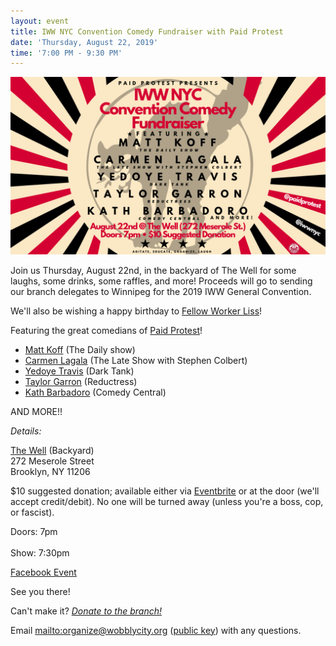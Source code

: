 ```yaml
---
layout: event
title: IWW NYC Convention Comedy Fundraiser with Paid Protest
date: 'Thursday, August 22, 2019'
time: '7:00 PM - 9:30 PM'
---
```

![](/assets/uploads/paid-protest.png)

Join us Thursday, August 22nd, in the backyard of The Well for some laughs, some drinks, some raffles, and more! Proceeds will go to sending our branch delegates to Winnipeg for the 2019 IWW General Convention.

We'll also be wishing a happy birthday to [Fellow Worker Liss](https://twitter.com/tankandfile)!

Featuring the great comedians of [Paid Protest](https://twitter.com/paidprotest)!

- [Matt Koff](https://twitter.com/mattkoff) (The Daily show)
- [Carmen Lagala](https://twitter.com/CarmenLagala) (The Late Show with Stephen Colbert)
- [Yedoye Travis](https://twitter.com/ProfessorDoye) (Dark Tank)
- [Taylor Garron](https://twitter.com/casualafro) (Reductress)
- [Kath Barbadoro](https://twitter.com/kathbarbadoro) (Comedy Central)

AND MORE!!

*Details:*

[The Well](https://thewellbrooklyn.com) (Backyard)  
272 Meserole Street  
Brooklyn, NY 11206

$10 suggested donation; available either via [Eventbrite](https://www.eventbrite.com/e/iww-nyc-convention-comedy-fundraiser-with-paid-protest-tickets-69055688423) or at the door (we'll accept credit/debit). No one will be turned away (unless you're a boss, cop, or fascist).

Doors: 7pm<br><br>
Show: 7:30pm

[Facebook Event](https://www.facebook.com/events/495434544551129/)

See you there!

Can't make it? [*Donate to the branch!*](https://wobblycity.org/donate)

Email <mailto:organize@wobblycity.org> ([public key](/assets/keys/publickey.organize@wobblycity.org.asc)) with any questions.

